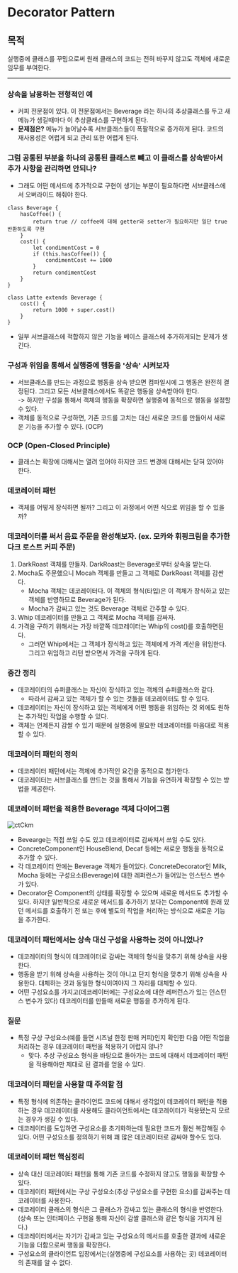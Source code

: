 # Decorator Pattern

## 목적
실행중에 클래스를 꾸밈으로써 원래 클래스의 코드는 전혀 바꾸지 않고도 객체에 새로운 임무를 부여한다.

---

### 상속을 남용하는 전형적인 예
- 커피 전문점이 있다. 이 전문점에서는 Beverage 라는 하나의 추상클래스를 두고 새 메뉴가 생길때마다 이 추상클래스를 구현하게 된다.
- <b>문제점은?</b> 메뉴가 늘어날수록 서브클래스들이 폭팔적으로 증가하게 된다. 코드의 재사용성은 어렵게 되고 관리 또한 어렵게 된다.

### 그럼 공통된 부분을 하나의 공통된 클래스로 뺴고 이 클래스를 상속받아서 추가 사항을 관리하면 안되나?
- 그래도 어떤 메서드에 추가적으로 구현이 생기는 부분이 필요하다면 서브클래스에서 오버라이드 해줘야 한다.
```
class Beverage {
    hasCoffee() {
        return true // coffee에 대해 getter와 setter가 필요하지만 일단 true 반환하도록 구현
    }
    cost() {
        let condimentCost = 0
        if (this.hasCoffee()) {
            condimentCost += 1000
        }
        return condimentCost
    }
}

class Latte extends Beverage {
    cost() {
        return 1000 + super.cost()
    }
}
```
- 일부 서브클래스에 적합하지 않은 기능을 베이스 클래스에 추가하게되는 문제가 생긴다.

### 구성과 위임을 통해서 실행중에 행동을 '상속' 시켜보자
- 서브클래스를 만드는 과정으로 행동을 상속 받으면 컴파일시에 그 행동은 완전히 결정된다. 그리고 모든 서브클래스에서도 똑같은 행동을 상속받아야 한다.<br>
  -> 하지만 구성을 통해서 객체의 행동을 확장하면 실행중에 동적으로 행동을 설정할 수 있다.
- 객체를 동적으로 구성하면, 기존 코드를 고치는 대신 새로운 코드를 만들어서 새로운 기능을 추가할 수 있다. (OCP)

### OCP (Open-Closed Principle)
- 클래스는 확장에 대해서는 열려 있어야 하지만 코드 변경에 대해서는 닫혀 있어야 한다.

### 데코레이터 패턴
- 객체를 어떻게 장식하면 될까? 그리고 이 과정에서 어떤 식으로 위임을 할 수 있을까?

### 데코레이터를 써서 음료 주문을 완성해보자. (ex. 모카와 휘핑크림을 추가한 다크 로스트 커피 주문)
1. DarkRoast 객체를 만들자. DarkRoast는 Beverage로부터 상속을 받는다.
2. Mocha도 주문했으니 Mocah 객체를 만들고 그 객체로 DarkRoast 객체를 감싼다.
    - Mocha 객체는 데코레이터다. 이 객체의 형식(타입)은 이 객체가 장식하고 있는 객체를 반영하므로 Beverage가 된다.
    - Mocha가 감싸고 있는 것도 Beverage 객체로 간주할 수 있다.
3. Whip 데코레이터를 만들고 그 객체로 Mocha 객체를 감싸자.
4. 가격을 구하기 위해서는 가장 바깥쪽 데코레이터는 Whip의 cost()를 호출하면된다.
    - 그러면 Whip에서는 그 객체가 장식하고 있는 객체에게 가격 계산을 위임한다. 그리고 위임하고 리턴 받으면서 가격을 구하게 된다.

### 중간 정리
- 데코레이터의 슈퍼클래스는 자신이 장식하고 있는 객체의 슈퍼클래스와 같다.
    - 따라서 감싸고 있는 객체가 할 수 있는 것들을 데코레이터도 할 수 있다.
- 데코레이터는 자신이 장식하고 있는 객체에게 어떤 행동을 위임하는 것 외에도 원하는 추가적인 작업을 수행할 수 있다.
- 객체는 언제든지 감쌀 수 있기 때문에 실행중에 필요한 데코레이터를 마음대로 적용할 수 있다.

### 데코레이터 패턴의 정의
- 데코레이터 패턴에서는 객체에 추가적인 요건을 동적으로 첨가한다.
- 데코레이터는 서브클래스를 만드는 것을 통해서 기능을 유연하게 확장할 수 있는 방법을 제공한다.

### 데코레이터 패턴을 적용한 Beverage 객체 다이어그램
![ctCkm](https://user-images.githubusercontent.com/48785060/139590453-23293136-2a20-4cf1-be26-3a818935c9f4.png)
- Bevearge는 직접 쓰일 수도 있고 데코레이터로 감싸져서 쓰일 수도 있다.
- ConcreteComponent인 HouseBlend, Decaf 등에는 새로운 행동을 동적으로 추가할 수 있다.
- 각 데코레이터 안에는 Beverage 객체가 들어있다. ConcreteDecorator인 Milk, Mocha 등에는 구성요소(Beverage)에 대한 레퍼런스가 들어있는 인스턴스 변수가 있다.
- Decorator은 Component의 상태를 확장할 수 있으며 새로운 메서드도 추가할 수 있다. 하지만 일반적으로 새로운 메서드를 추가하기 보다는 Component에 원래 있던 메서드를 호출하기 전 또는 후에 별도의 작업을 처리하는 방식으로 새로운 기능을 추가한다.

### 데코레이터 패턴에서는 상속 대신 구성을 사용하는 것이 아니었나?
- 데코레이터의 형식이 데코레이터로 감싸는 객체의 형식을 맞추기 위해 상속을 사용한다.
- 행동을 받기 위해 상속을 사용하는 것이 아니고 단지 형식을 맞추기 위해 상속을 사용한다. 대체하는 것과 동일한 형식이여야지 그 자리를 대체할 수 있다.
- 어떤 구성요소를 가지고(데코레이터에는 구성요소에 대한 레퍼런스가 있는 인스턴스 변수가 있다) 데코레이터를 만들때 새로운 행동을 추가하게 된다.

### 질문
- 특정 구상 구성요소(예를 들면 시즈널 한정 판매 커피)인지 확인한 다음 어떤 작업을 처리하는 경우 데코레이터 패턴을 적용하기 어렵지 않나?
    - 맞다. 추상 구성요소 형식을 바탕으로 돌아가는 코드에 대해서 데코레이터 패턴을 적용해야만 제대로 된 결과를 얻을 수 있다.

### 데코레이터 패턴을 사용할 때 주의할 점
- 특정 형식에 의존하는 클라이언트 코드에 대해서 생각없이 데코레이터 패턴을 적용하는 경우 데코레이터를 사용해도 클라이언트에서는 데코레이터가 적용됐는지 모르는 경우가 생길 수 있다. 
- 데코레이터를 도입하면 구성요소를 초기화하는데 필요한 코드가 훨씬 복잡해질 수 있다. 어떤 구성요소를 정의하기 위해 꽤 많은 데코레이터로 감싸야 할수도 있다.

### 데코레이터 패턴 핵심정리
- 상속 대신 데코레이터 패턴을 통해 기존 코드를 수정하지 않고도 행동을 확장할 수 있다.
- 데코레이터 패턴에서는 구상 구성요소(추상 구성요소를 구현한 요소)를 감싸주는 데코레이터를 사용한다.
- 데코레이터 클래스의 형식은 그 클래스가 감싸고 있는 클래스의 형식을 반영한다. (상속 또는 인터페이스 구현을 통해 자신이 감쌀 클래스와 같은 형식을 가지게 된다.)
- 데코레이터에서는 자기가 감싸고 있는 구성요소의 메서드를 호출한 결과에 새로운 기능을 더함으로써 행동을 확장한다.
- 구성요소의 클라이언트 입장에서는(실행중에 구성요소를 사용하는 곳) 데코레이터의 존재를 알 수 없다.








